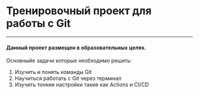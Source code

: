 # Тренировочный проект для работы с Git
---
#### Данный проект размещен в **образовательных** целях.

Основныйе задачи которые необходимо решить:

1. Изучить и понять команды Git
2. Научиться работать с Git через терминал
3. Изучить тонкие настройки такие как Actions и CI/CD
